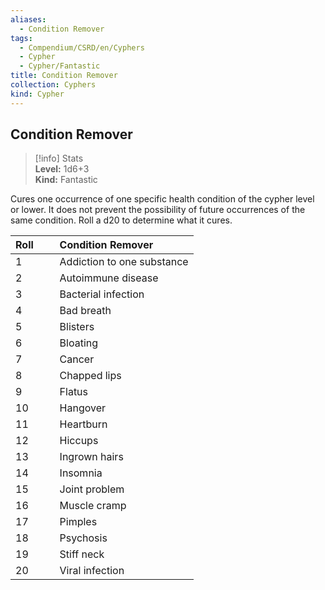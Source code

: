 ```yaml
---
aliases:
  - Condition Remover
tags:
  - Compendium/CSRD/en/Cyphers
  - Cypher
  - Cypher/Fantastic
title: Condition Remover
collection: Cyphers
kind: Cypher
---
```

## Condition Remover  
>[!info] Stats  
> **Level:** 1d6+3  
> **Kind:** Fantastic
  
Cures one occurrence of one specific health condition of the cypher level or lower. It does not prevent the possibility of future occurrences of the same condition. Roll a d20 to determine what it cures.  

|  Roll &nbsp; &nbsp; &nbsp; | Condition Remover  |  
| ------------- | :----------- |  
| 1 | Addiction to one substance |  
| 2 | Autoimmune disease |  
| 3 | Bacterial infection |  
| 4 | Bad breath |  
| 5 | Blisters |  
| 6 | Bloating |  
| 7 | Cancer |  
| 8 | Chapped lips |  
| 9 | Flatus |  
| 10 | Hangover |  
| 11 | Heartburn |  
| 12 | Hiccups |  
| 13 | Ingrown hairs |  
| 14 | Insomnia |  
| 15 | Joint problem |  
| 16 | Muscle cramp |  
| 17 | Pimples |  
| 18 | Psychosis |  
| 19 | Stiff neck |  
| 20 | Viral infection |
